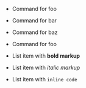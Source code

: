 - Command for foo
- Command for bar
- Command for baz
- Command for foo

- List item with **bold markup**
- List item with *italic markup*
- List item with `inline code`
